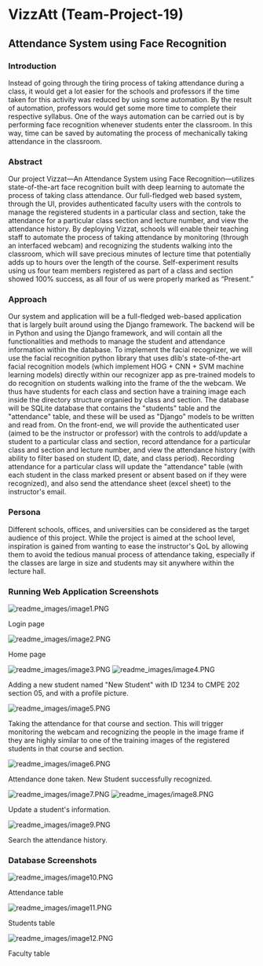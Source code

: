 # VizzAtt (Team-Project-19)

## Attendance System using Face Recognition

### Introduction
Instead of going through the tiring process of taking attendance during a class, it would get a lot easier for the schools and professors if the time taken for this activity was reduced by using some automation. By the result of automation, professors would get some more time to complete their respective syllabus. One of the ways automation can be carried out is by performing face recognition whenever students enter the classroom. In this way, time can be saved by automating the process of mechanically taking attendance in the classroom.

### Abstract
Our project Vizzat—An Attendance System using Face Recognition—utilizes state-of-the-art face recognition built with deep learning to automate the process of taking class attendance. Our full-fledged web based system, through the UI, provides authenticated faculty users with the controls to manage the registered students in a particular class and section, take the attendance for a particular class section and lecture number, and view the attendance history. By deploying Vizzat, schools will enable their teaching staff to automate the process of taking attendance by monitoring (through an interfaced webcam) and recognizing the students walking into the classroom, which will save precious minutes of lecture time that potentially adds up to hours over the length of the course. Self-experiment results using us four team members registered as part of a class and section showed 100% success, as all four of us were properly marked as “Present.”

### Approach
Our system and application will be a full-fledged web-based application that is largely built around using the Django framework. The backend will be in Python and using the Django framework, and will contain all the functionalities and methods to manage the student and attendance information within the database. To implement the facial recognizer, we will use the facial recognition python library that uses dlib's state-of-the-art facial recognition models (which implement HOG + CNN + SVM machine learning models) directly within our recognizer app as pre-trained models to do recognition on students walking into the frame of the the webcam. We thus have students for each class and section have a training image each inside the directory structure organied by class and section. The database will be SQLite database that contains the "students" table and the "attendance" table, and these will be used as "Django" models to be written and read from. On the front-end, we will provide the authenticated user (aimed to be the instructor or professor) with the controls to add/update a student to a particular class and section, record attendance for a particular class and section and lecture number, and view the attendance history (with ability to filter based on student ID, date, and class period). Recording attendance for a particular class will update the "attendance" table (with each student in the class marked present or absent based on if they were recognized), and also send the attendance sheet (excel sheet) to the instructor's email.

### Persona
Different schools, offices, and universities can be considered as the target audience of this project. While the project is aimed at the school level, inspiration is gained from wanting to ease the instructor's QoL by allowing them to avoid the tedious manual process of attendance taking, especially if the classes are large in size and students may sit anywhere within the lecture hall.

### Running Web Application Screenshots

![readme_images/image1.PNG](readme_images/image1.PNG)

Login page

![readme_images/image2.PNG](readme_images/image2.PNG)

Home page

![readme_images/image3.PNG](readme_images/image3.PNG)
![readme_images/image4.PNG](readme_images/image4.PNG)

Adding a new student named "New Student" with ID 1234 to CMPE 202 section 05, and with a profile picture.

![readme_images/image5.PNG](readme_images/image5.PNG)

Taking the attendance for that course and section. This will trigger monitoring the webcam and recognizing the people in the image frame if they are highly similar to one of the training images of the registered students in that course and section.

![readme_images/image6.PNG](readme_images/image6.PNG)

Attendance done taken. New Student successfully recognized.

![readme_images/image7.PNG](readme_images/image7.PNG)
![readme_images/image8.PNG](readme_images/image8.PNG)

Update a student's information.

![readme_images/image9.PNG](readme_images/image9.PNG)

Search the attendance history.

### Database Screenshots

![readme_images/image10.PNG](readme_images/image10.PNG)

Attendance table

![readme_images/image11.PNG](readme_images/image11.PNG)

Students table

![readme_images/image12.PNG](readme_images/image12.PNG)

Faculty table
